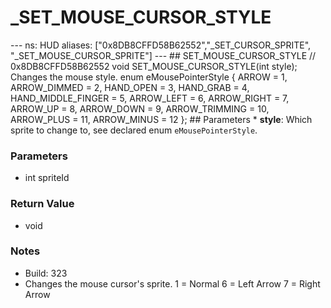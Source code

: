 # _SET_MOUSE_CURSOR_STYLE

--- ns: HUD aliases: ["0x8DB8CFFD58B62552","_SET_CURSOR_SPRITE", "_SET_MOUSE_CURSOR_SPRITE"] --- ## SET_MOUSE_CURSOR_STYLE  // 0x8DB8CFFD58B62552 void SET_MOUSE_CURSOR_STYLE(int style);  Changes the mouse style.  enum eMousePointerStyle { ARROW = 1, ARROW_DIMMED = 2, HAND_OPEN = 3, HAND_GRAB = 4, HAND_MIDDLE_FINGER = 5, ARROW_LEFT = 6, ARROW_RIGHT = 7, ARROW_UP = 8, ARROW_DOWN = 9, ARROW_TRIMMING = 10, ARROW_PLUS = 11, ARROW_MINUS = 12 };  ## Parameters * **style**: Which sprite to change to, see declared enum `eMousePointerStyle`.

### Parameters
* int spriteId

### Return Value
* void

### Notes
* Build: 323
* Changes the mouse cursor's sprite. 
1 = Normal
6 = Left Arrow
7 = Right Arrow

